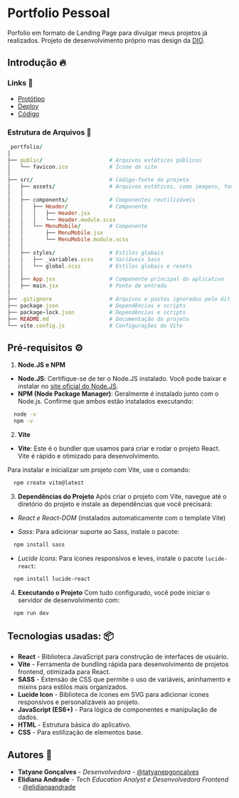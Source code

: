 # Portfolio Pessoal

Porfolio em formato de Landing Page para divulgar meus projetos já realizados. Projeto de desenvolvimento próprio mas design da [DIO](https://github.com/digitalinnovationone).

## Introdução 🔥

### Links 🔗
- [Protótipo](https://www.figma.com/design/NkndT2SbyHJZWLEsaM8Xn3/DIO-Lab-Portf%C3%B3lio?node-id=0-1&node-type=canvas&t=RQ7xak8hPDOLjNNc-0)
- [Deploy]()
- [Código](https://github.com/tatyanepgoncalves/portfolio)

### Estrutura de Arquivos 📂

```ruby
 portfolio/
│
├── public/                     # Arquivos estáticos públicos
│   └── favicon.ico             # Ícone do site
│
├── src/                        # Código-fonte do projeto
│   ├── assets/                 # Arquivos estáticos, como imagens, fontes 
│   │
│   ├── components/             # Componentes reutilizáveis
│   │   ├── Header/             # Componente
│   │   │   ├── Header.jsx
│   │   │   └── Header.module.scss
│   │   └── MenuMobile/         # Componente       
│   │       ├── MenuMobile.jsx
│   │       └── MenuMobile.module.scss
│   │
│   ├── styles/                 # Estilos globais
│   │   ├── _variables.scss     # Variáveis Sass
│   │   └── global.scss         # Estilos globais e resets
│   │
│   ├── App.jsx                 # Componente principal do aplicativo
│   ├── main.jsx                # Ponto de entrada
│
├── .gitignore                  # Arquivos e pastas ignorados pelo Git
├── package.json                # Dependências e scripts
├── package-lock.json           # Dependências e scripts
├── README.md                   # Documentação do projeto
└── vite.config.js              # Configurações do Vite

```


## Pré-requisitos ⚙️
1. **Node.JS e NPM**
- **Node.JS**: Certifique-se de ter o Node.JS instalado. Você pode baixar e instalar no [site oficial do Node.JS](https://nodejs.org/pt).
- **NPM (Node Package Manager)**: Geralmente é instalado junto com o Node.js. Confirme que ambos estão instalados executando:

```bash
  node -v
  npm -v
```

2. **Vite**
- **Vite**: Este é o bundler que usamos para criar e rodar o projeto React. Vite é rápido e otimizado para desenvolvimento.

Para instalar e inicializar um projeto com Vite, use o comando:

```bash
  npm create vite@latest
```

3. **Dependências do Projeto**
Após criar o projeto com Vite, navegue até o diretório do projeto e instale as dependências que você precisará:

- *React e React-DOM* (instalados automaticamente com o template Vite)

- *Sass*: Para adicionar suporte ao Sass, instale o pacote:

```bash
  npm install sass
```
- *Lucide Icons*: Para ícones responsivos e leves, instale o pacote `lucide-react`:

```bash
  npm install lucide-react
```

4. **Executando o Projeto**
Com tudo configurado, você pode iniciar o servidor de desenvolvimento com:

```bash
  npm run dev
```

## Tecnologias usadas: 📦
- **React** - Biblioteca JavaScript para construção de interfaces de usuário.
- **Vite** - Ferramenta de bundling rápida para desenvolvimento de projetos frontend, otimizada para React.
- **SASS** - Extensão de CSS que permite o uso de variáveis, aninhamento e mixins para estilos mais organizados.
- **Lucide Icon** - Biblioteca de ícones em SVG para adicionar ícones responsivos e personalizáveis ao projeto.
- **JavaScript (ES6+)** - Para lógica de componentes e manipulação de dados.
- **HTML** - Estrutura básica do aplicativo.
- **CSS** - Para estilização de elementos base.



## Autores 👷
- **Tatyane Gonçalves** - *Desenvolvedora* - [@tatyanepgoncalves](https://github.com/tatyanepgoncalves)
- **Elidiana Andrade** - *Tech Education Analyst e Desenvolvedora Frontend* - [@elidianaandrade](https://github.com/elidianaandrade)